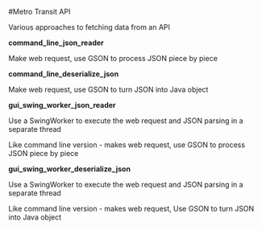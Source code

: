 #Metro Transit API

Various approaches to fetching data from an API

**command_line_json_reader**

Make web request, use GSON to process JSON piece by piece

**command_line_deserialize_json**

Make web request, use GSON to turn JSON into Java object

**gui_swing_worker_json_reader**

Use a SwingWorker to execute the web request and JSON parsing in a separate thread

Like command line version - makes web request, use GSON to process JSON piece by piece

**gui_swing_worker_deserialize_json**

Use a SwingWorker to execute the web request and JSON parsing in a separate thread

Like command line version - makes web request, Use GSON to turn JSON into Java object



